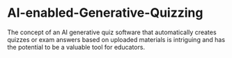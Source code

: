 # AI-enabled-Generative-Quizzing
The concept of an AI generative quiz software that automatically creates quizzes or exam answers based on uploaded materials is intriguing and has the potential to be a valuable tool for educators.
